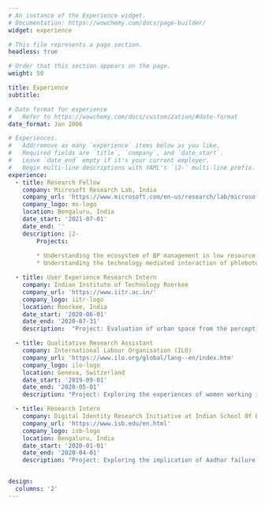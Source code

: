 ```yaml
---
# An instance of the Experience widget.
# Documentation: https://wowchemy.com/docs/page-builder/
widget: experience

# This file represents a page section.
headless: true

# Order that this section appears on the page.
weight: 50

title: Experience
subtitle:

# Date format for experience
#   Refer to https://wowchemy.com/docs/customization/#date-format
date_format: Jan 2006

# Experiences.
#   Add/remove as many `experience` items below as you like.
#   Required fields are `title`, `company`, and `date_start`.
#   Leave `date_end` empty if it's your current employer.
#   Begin multi-line descriptions with YAML's `|2-` multi-line prefix.
experience:
  - title: Research Fellow
    company: Microsoft Research Lab, India
    company_url: 'https://www.microsoft.com/en-us/research/lab/microsoft-research-india/'
    company_logo: ms-logo
    location: Bengaluru, India
    date_start: '2021-07-01'
    date_end: ''
    description: |2-
        Projects:
        
        * Understanding the ecosystem of BP management in low resource communities of India
        * Understanding the technology mediated interaction of phlebotomists in India

  - title: User Experience Research Intern
    company: Indian Institute of Technology Roorkee
    company_url: 'https://www.iitr.ac.in/'
    company_logo: iitr-logo
    location: Roorkee, India
    date_start: '2020-06-01'
    date_end: '2020-07-31'
    description:  "Project: Evaluation of urban space from the perception of the elderly to build an inclusive neighbourhood"

  - title: Qualitative Research Assistant
    company: International Labour Organisation (ILO)
    company_url: 'https://www.ilo.org/global/lang--en/index.htm'
    company_logo: ilo-logo
    location: Geneva, Switzerland
    date_start: '2019-09-01'
    date_end: '2020-05-01'
    description: "Project: Exploring the experiences of women working in the AI domain in India and understand the ethical aspects of AI from the perspective of women."

  - title: Research Intern
    company: Digital Identity Research Initiative at Indian School Of Business
    company_url: 'https://www.isb.edu/en.html'
    company_logo: isb-logo
    location: Bengaluru, India
    date_start: '2020-01-01'
    date_end: '2020-04-01'
    description: "Project: Exploring the implication of Aadhar failure and consequential exclusion."


design:
  columns: '2'
---
```

